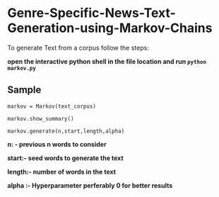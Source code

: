 # Genre-Specific-News-Text-Generation-using-Markov-Chains

To generate Text from a corpus follow the steps:

**open the interactive python shell in the file location and run ```python markov.py```**

## **Sample**

```markov = Markov(text_corpus)```

```markov.show_summary()```

```markov.generate(n,start,length,alpha)```

**n: - previous n words to consider**

**start:- seed words to generate the text**

**length:- number of words in the text**

**alpha :- Hyperparameter perferably 0 for better results**
